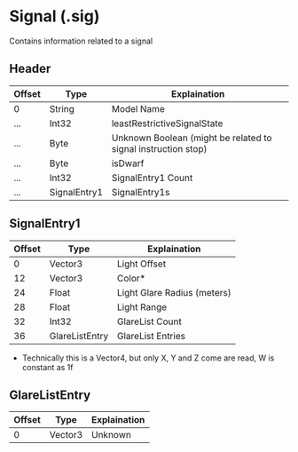 # Signal (.sig)

Contains information related to a signal

## Header

| Offset | Type         | Explaination                                                  |
| ------ | ------------ | ------------------------------------------------------------- |
| 0      | String       | Model Name                                                    |
| ...    | Int32        | leastRestrictiveSignalState                                   |
| ...    | Byte         | Unknown Boolean (might be related to signal instruction stop) |
| ...    | Byte         | isDwarf                                                       |
| ...    | Int32        | SignalEntry1 Count                                            |
| ...    | SignalEntry1 | SignalEntry1s                                                 |

## SignalEntry1

| Offset | Type           | Explaination                |
| ------ | -------------- | --------------------------- |
| 0      | Vector3        | Light Offset                |
| 12     | Vector3        | Color*                      |
| 24     | Float          | Light Glare Radius (meters) |
| 28     | Float          | Light Range                 |
| 32     | Int32          | GlareList Count             |
| 36     | GlareListEntry | GlareList Entries           |

* Technically this is a Vector4, but only X, Y and Z come are read, W is constant as 1f

## GlareListEntry

| Offset | Type    | Explaination |
| ------ | ------- | ------------ |
| 0      | Vector3 | Unknown      |

